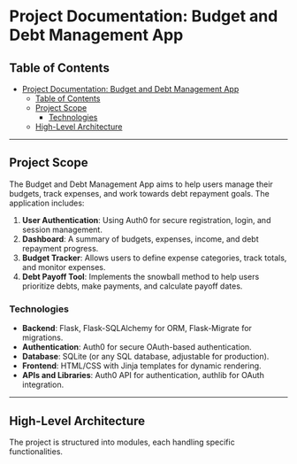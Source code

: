 # Project Documentation: Budget and Debt Management App

## Table of Contents
- [Project Documentation: Budget and Debt Management App](#project-documentation-budget-and-debt-management-app)
  - [Table of Contents](#table-of-contents)
  - [Project Scope](#project-scope)
    - [Technologies](#technologies)
  - [High-Level Architecture](#high-level-architecture)

---

## Project Scope

The Budget and Debt Management App aims to help users manage their budgets, track expenses, and work towards debt repayment goals. The application includes:
1. **User Authentication**: Using Auth0 for secure registration, login, and session management.
2. **Dashboard**: A summary of budgets, expenses, income, and debt repayment progress.
3. **Budget Tracker**: Allows users to define expense categories, track totals, and monitor expenses.
4. **Debt Payoff Tool**: Implements the snowball method to help users prioritize debts, make payments, and calculate payoff dates.

### Technologies
- **Backend**: Flask, Flask-SQLAlchemy for ORM, Flask-Migrate for migrations.
- **Authentication**: Auth0 for secure OAuth-based authentication.
- **Database**: SQLite (or any SQL database, adjustable for production).
- **Frontend**: HTML/CSS with Jinja templates for dynamic rendering.
- **APIs and Libraries**: Auth0 API for authentication, authlib for OAuth integration.

---

## High-Level Architecture

The project is structured into modules, each handling specific functionalities.

